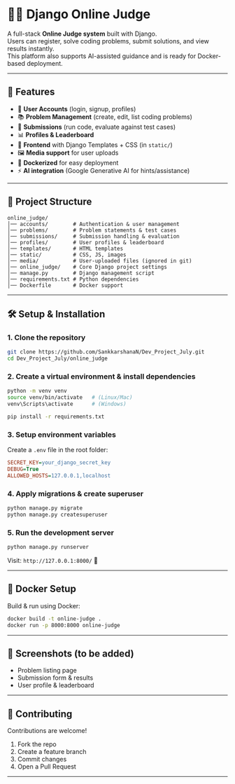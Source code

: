 # 🧑‍⚖️ Django Online Judge

A full-stack **Online Judge system** built with Django.  
Users can register, solve coding problems, submit solutions, and view results instantly.  
This platform also supports AI-assisted guidance and is ready for Docker-based deployment.

---

## 🚀 Features
- 👤 **User Accounts** (login, signup, profiles)
- 📚 **Problem Management** (create, edit, list coding problems)
- 📝 **Submissions** (run code, evaluate against test cases)
- 📊 **Profiles & Leaderboard**
- 🎨 **Frontend** with Django Templates + CSS (in `static/`)
- 🖼 **Media support** for user uploads
- 🐳 **Dockerized** for easy deployment
- ⚡ **AI integration** (Google Generative AI for hints/assistance)

---

## 📂 Project Structure
```
online_judge/
│── accounts/        # Authentication & user management
│── problems/        # Problem statements & test cases
│── submissions/     # Submission handling & evaluation
│── profiles/        # User profiles & leaderboard
│── templates/       # HTML templates
│── static/          # CSS, JS, images
│── media/           # User-uploaded files (ignored in git)
│── online_judge/    # Core Django project settings
│── manage.py        # Django management script
│── requirements.txt # Python dependencies
│── Dockerfile       # Docker support
```

---

## 🛠️ Setup & Installation

### 1. Clone the repository
```bash
git clone https://github.com/SankkarshanaN/Dev_Project_July.git
cd Dev_Project_July/online_judge
```

### 2. Create a virtual environment & install dependencies
```bash
python -m venv venv
source venv/bin/activate   # (Linux/Mac)
venv\Scripts\activate      # (Windows)

pip install -r requirements.txt
```

### 3. Setup environment variables
Create a `.env` file in the root folder:
```ini
SECRET_KEY=your_django_secret_key
DEBUG=True
ALLOWED_HOSTS=127.0.0.1,localhost
```

### 4. Apply migrations & create superuser
```bash
python manage.py migrate
python manage.py createsuperuser
```

### 5. Run the development server
```bash
python manage.py runserver
```

Visit: `http://127.0.0.1:8000/` 🎉

---

## 🐳 Docker Setup
Build & run using Docker:
```bash
docker build -t online-judge .
docker run -p 8000:8000 online-judge
```

---

## 📸 Screenshots (to be added)
- Problem listing page
- Submission form & results
- User profile & leaderboard

---

## 🤝 Contributing
Contributions are welcome!  
1. Fork the repo  
2. Create a feature branch  
3. Commit changes  
4. Open a Pull Request  

---
